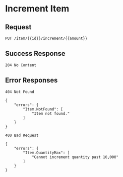 # Increment Item

## Request

```
PUT /item/{{id}}/increment/{{amount}}
```


## Success Response

```
204 No Content
```


## Error Responses

```
404 Not Found

{
    "errors": {
        "Item.NotFound": [
            "Item not found."
        ]
    }
}
```

```
400 Bad Request

{
    "errors": {
        "Item.QuantityMax": [
            "Cannot increment quantity past 10,000"
        ]
    }
}
```
